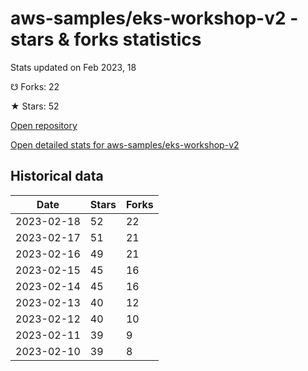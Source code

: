 # aws-samples/eks-workshop-v2 - stars & forks statistics

Stats updated on Feb 2023, 18

☋ Forks: 22

★ Stars: 52

[Open repository](https://github.com/aws-samples/eks-workshop-v2)

[Open detailed stats for aws-samples/eks-workshop-v2](https://reviewgithub.com/rep/aws-samples/eks-workshop-v2)

## Historical data
| Date | Stars | Forks |
|------|-------|-------|
| 2023-02-18 | 52 | 22 | 
| 2023-02-17 | 51 | 21 | 
| 2023-02-16 | 49 | 21 | 
| 2023-02-15 | 45 | 16 | 
| 2023-02-14 | 45 | 16 | 
| 2023-02-13 | 40 | 12 | 
| 2023-02-12 | 40 | 10 | 
| 2023-02-11 | 39 | 9 | 
| 2023-02-10 | 39 | 8 | 

